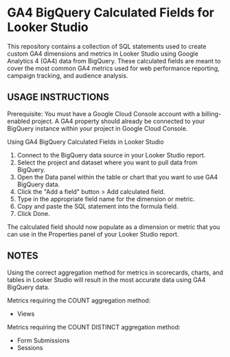 # GA4 BigQuery Calculated Fields for Looker Studio

This repository contains a collection of SQL statements used to create custom GA4 dimensions and metrics in Looker Studio using Google Analytics 4 (GA4) data from BigQuery. These calculated fields are meant to cover the most common GA4 metrics used for web performance reporting, campaign tracking, and audience analysis.

## USAGE INSTRUCTIONS 

Prerequisite: You must have a Google Cloud Console account with a billing-enabled project. 
A GA4 property should already be connected to your BigQuery instance within your
project in Google Cloud Console. 

Using GA4 BigQuery Calculated Fields in Looker Studio
1. Connect to the BigQuery data source in your Looker Studio report. 
2. Select the project and dataset where you want to pull data from BigQuery. 
3. Open the Data panel within the table or chart that you want to use GA4 BigQuery data.
4. Click the "Add a field" button > Add calculated field.
5. Type in the appropriate field name for the dimension or metric.
6. Copy and paste the SQL statement into the formula field.
7. Click Done. 

The calculated field should now populate as a dimension or metric that you can use in the 
Properties panel of your Looker Studio report. 

## NOTES

Using the correct aggregation method for metrics in scorecards, charts, and tables in Looker 
Studio will result in the most accurate data using GA4 BigQuery data.

Metrics requiring the COUNT aggregation method:
- Views

Metrics requiring the COUNT DISTINCT aggregation method:
- Form Submissions
- Sessions

